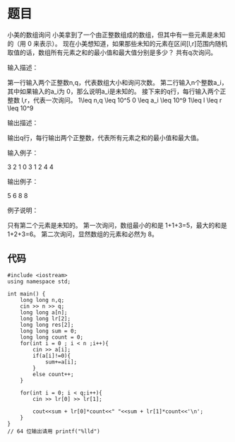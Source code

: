 # 题目

小美的数组询问
小美拿到了一个由正整数组成的数组，但其中有一些元素是未知的（用 0 来表示）。
现在小美想知道，如果那些未知的元素在区间[l,r]范围内随机取值的话，数组所有元素之和的最小值和最大值分别是多少？
共有q次询问。

输入描述：

第一行输入两个正整数n,q，代表数组大小和询问次数。
第二行输入n个整数a_i，其中如果输入的a_i为 0，那么说明a_i是未知的。
接下来的q行，每行输入两个正整数 l,r，代表一次询问。
1\leq n,q \leq 10^5
0 \leq a_i \leq 10^9
1\leq l \leq r \leq 10^9

输出描述：

输出q行，每行输出两个正整数，代表所有元素之和的最小值和最大值。

输入例子：

3 2
1 0 3
1 2
4 4

输出例子：

5 6
8 8

例子说明：

只有第二个元素是未知的。
第一次询问，数组最小的和是 1+1+3=5，最大的和是 1+2+3=6。
第二次询问，显然数组的元素和必然为 8。

## 代码

```
#include <iostream>
using namespace std;

int main() {
    long long n,q;
    cin >> n >> q;
    long long a[n];
    long long lr[2];
    long long res[2];
    long long sum = 0;
    long long count = 0;
    for(int i = 0 ; i < n ;i++){
        cin >> a[i];
        if(a[i]!=0){
            sum+=a[i];           
        } 
        else count++;
    }

    for(int i = 0; i < q;i++){
        cin >> lr[0] >> lr[1];

        cout<<sum + lr[0]*count<<" "<<sum + lr[1]*count<<'\n';
    }
}
// 64 位输出请用 printf("%lld")
```